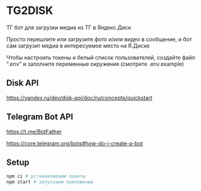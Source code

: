 # TG2DISK

ТГ бот для загрузки медиа из ТГ в Яндекс.Диск

Просто перешлите или загрузите фото и/или видео в сообщение, и бот сам загрузит медиа в интересуемое место на Я.Диске

Чтобы настроить токены и белый список пользователей, создайте файл ".env" и заполните переменные окружения (смотрите .env.example)

## Disk API

https://yandex.ru/dev/disk-api/doc/ru/concepts/quickstart

## Telegram Bot API

https://t.me/BotFather

https://core.telegram.org/bots#how-do-i-create-a-bot

## Setup

```sh
npm ci # устанавливаем пакеты
npm start # запускаем приложение
```
